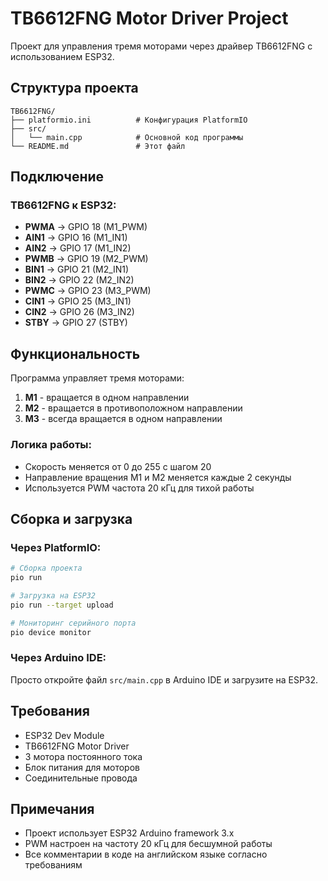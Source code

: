 # TB6612FNG Motor Driver Project

Проект для управления тремя моторами через драйвер TB6612FNG с использованием ESP32.

## Структура проекта

```
TB6612FNG/
├── platformio.ini          # Конфигурация PlatformIO
├── src/
│   └── main.cpp            # Основной код программы
└── README.md               # Этот файл
```

## Подключение

### TB6612FNG к ESP32:

- **PWMA** → GPIO 18 (M1_PWM)
- **AIN1** → GPIO 16 (M1_IN1)
- **AIN2** → GPIO 17 (M1_IN2)
- **PWMB** → GPIO 19 (M2_PWM)
- **BIN1** → GPIO 21 (M2_IN1)
- **BIN2** → GPIO 22 (M2_IN2)
- **PWMC** → GPIO 23 (M3_PWM)
- **CIN1** → GPIO 25 (M3_IN1)
- **CIN2** → GPIO 26 (M3_IN2)
- **STBY** → GPIO 27 (STBY)

## Функциональность

Программа управляет тремя моторами:

1. **M1** - вращается в одном направлении
2. **M2** - вращается в противоположном направлении
3. **M3** - всегда вращается в одном направлении

### Логика работы:

- Скорость меняется от 0 до 255 с шагом 20
- Направление вращения M1 и M2 меняется каждые 2 секунды
- Используется PWM частота 20 кГц для тихой работы

## Сборка и загрузка

### Через PlatformIO:

```bash
# Сборка проекта
pio run

# Загрузка на ESP32
pio run --target upload

# Мониторинг серийного порта
pio device monitor
```

### Через Arduino IDE:

Просто откройте файл `src/main.cpp` в Arduino IDE и загрузите на ESP32.

## Требования

- ESP32 Dev Module
- TB6612FNG Motor Driver
- 3 мотора постоянного тока
- Блок питания для моторов
- Соединительные провода

## Примечания

- Проект использует ESP32 Arduino framework 3.x
- PWM настроен на частоту 20 кГц для бесшумной работы
- Все комментарии в коде на английском языке согласно требованиям
